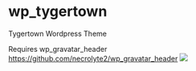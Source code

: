 wp_tygertown
============

Tygertown Wordpress Theme

Requires wp_gravatar_header
https://github.com/necrolyte2/wp_gravatar_header
<img src='https://raw.github.com/necrolyte2/wp_tygertown/master/screenshot.png'>
